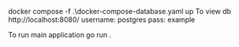 docker compose -f .\docker-compose-database.yaml up
To view db http://localhost:8080/
username: postgres
pass: example

To run main application 
go run . 